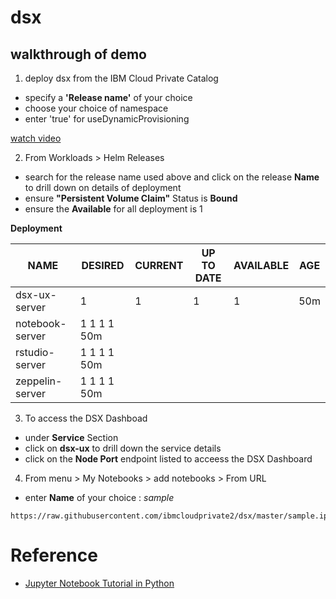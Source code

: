 # dsx

## walkthrough of demo

1. deploy dsx from the IBM Cloud Private Catalog
- specify a **'Release name'** of your choice
- choose your choice of namespace 
- enter 'true' for useDynamicProvisioning

[watch video](https://youtu.be/eH9IwyUqLRU)

2. From Workloads > Helm Releases 
- search for the release name used above and click on the release **Name** to drill down on details of deployment
- ensure **"Persistent Volume Claim"** Status is **Bound**
- ensure the **Available** for all deployment is 1

**Deployment**

| NAME	| DESIRED	| CURRENT	| UP TO DATE	| AVAILABLE	| AGE | 
| -------------| -------------| -------------| -------------| -------------| ------------- |
| dsx-ux-server	| 1	| 1	| 1	|1 | 50m |
| notebook-server	| 1	1	1	1	50m |
| rstudio-server	| 1	1	1	1	50m |
| zeppelin-server	| 1	1	1	1	50m |

3. To access the DSX Dashboad
- under **Service** Section
- click on **dsx-ux** to drill down the service details
- click on the **Node Port** endpoint listed to acceess the DSX Dashboard

4. From menu > My Notebooks > add notebooks > From URL
- enter **Name** of your choice : *sample*

```
https://raw.githubusercontent.com/ibmcloudprivate2/dsx/master/sample.ipynb
```

# Reference
- [Jupyter Notebook Tutorial in Python](https://plot.ly/python/ipython-notebook-tutorial/)


